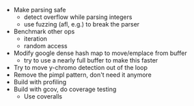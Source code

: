 - Make parsing safe
  - detect overflow while parsing integers
  - use fuzzing (afl, e.g.) to break the parser
- Benchmark other ops
  - iteration
  - random access
- Modify google dense hash map to move/emplace from buffer
  - try to use a nearly full buffer to make this faster
- Try to move y-chromo detection out of the loop
- Remove the pimpl pattern, don't need it anymore
- Build with profiling
- Build with gcov, do coverage testing
  - Use coveralls
